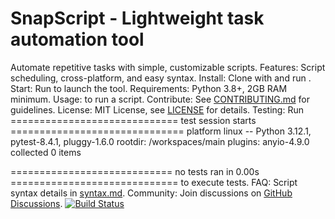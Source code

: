 # SnapScript - Lightweight task automation tool
Automate repetitive tasks with simple, customizable scripts.
Features: Script scheduling, cross-platform, and easy syntax.
Install: Clone with  and run .
Start: Run  to launch the tool.
Requirements: Python 3.8+, 2GB RAM minimum.
Usage:  to run a script.
Contribute: See [CONTRIBUTING.md](CONTRIBUTING.md) for guidelines.
License: MIT License, see [LICENSE](LICENSE) for details.
Testing: Run ============================= test session starts ==============================
platform linux -- Python 3.12.1, pytest-8.4.1, pluggy-1.6.0
rootdir: /workspaces/main
plugins: anyio-4.9.0
collected 0 items

============================ no tests ran in 0.00s ============================= to execute tests.
FAQ: Script syntax details in [syntax.md](docs/syntax.md).
Community: Join discussions on [GitHub Discussions](https://github.com/user/snapscript/discussions).
[![Build Status](https://github.com/user/snapscript/workflows/CI/badge.svg)](https://github.com/user/snapscript/actions)
